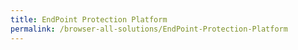 ```yaml
---
title: EndPoint Protection Platform
permalink: /browser-all-solutions/EndPoint-Protection-Platform
---
```


